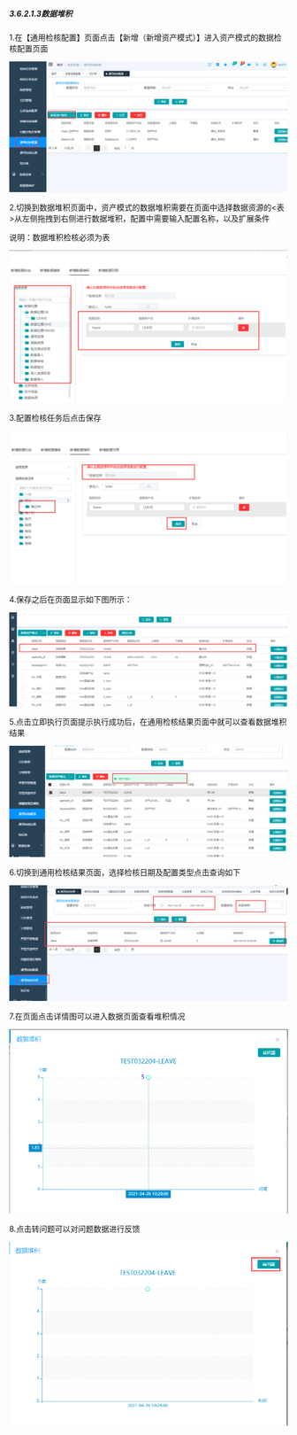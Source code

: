 ##### 3.6.2.1.3数据堆积

 1.在【通用检核配置】页面点击【新增（新增资产模式）】进入资产模式的数据检核配置页面

![image-20210425211752435](3.6.2.1.3%E6%95%B0%E6%8D%AE%E5%A0%86%E7%A7%AF.assets/image-20210425211752435.png)

2.切换到数据堆积页面中，资产模式的数据堆积需要在页面中选择数据资源的<表>从左侧拖拽到右侧进行数据堆积，配置中需要输入配置名称，以及扩展条件

说明：数据堆积检核必须为表

![image-20210426100951675](3.6.2.1.3%E6%95%B0%E6%8D%AE%E5%A0%86%E7%A7%AF.assets/image-20210426100951675.png)

3.配置检核任务后点击保存

![image-20210426101027629](3.6.2.1.3%E6%95%B0%E6%8D%AE%E5%A0%86%E7%A7%AF.assets/image-20210426101027629.png)

4.保存之后在页面显示如下图所示：

![image-20210426101109252](3.6.2.1.3%E6%95%B0%E6%8D%AE%E5%A0%86%E7%A7%AF.assets/image-20210426101109252.png)

5.点击立即执行页面提示执行成功后，在通用检核结果页面中就可以查看数据堆积结果

![image-20210426102903777](3.6.2.1.3%E6%95%B0%E6%8D%AE%E5%A0%86%E7%A7%AF.assets/image-20210426102903777.png)

6.切换到通用检核结果页面，选择检核日期及配置类型点击查询如下

![image-20210426102953577](3.6.2.1.3%E6%95%B0%E6%8D%AE%E5%A0%86%E7%A7%AF.assets/image-20210426102953577.png)

7.在页面点击详情图可以进入数据页面查看堆积情况

![image-20210426103026614](3.6.2.1.3%E6%95%B0%E6%8D%AE%E5%A0%86%E7%A7%AF.assets/image-20210426103026614.png)

8.点击转问题可以对问题数据进行反馈

![image-20210426103051426](3.6.2.1.3%E6%95%B0%E6%8D%AE%E5%A0%86%E7%A7%AF.assets/image-20210426103051426.png)
